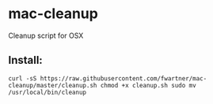 # mac-cleanup
Cleanup script for OSX

## Install:

`curl -sS https://raw.githubusercontent.com/fwartner/mac-cleanup/master/cleanup.sh
chmod +x cleanup.sh
sudo mv /usr/local/bin/cleanup`
